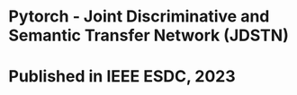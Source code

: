 # Pytorch - Joint Discriminative and Semantic Transfer Network (JDSTN)

# Published in IEEE ESDC, 2023
